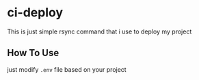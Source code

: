 # ci-deploy

This is just simple rsync command that i use to deploy my project

## How To Use

just modify `.env` file based on your project